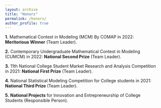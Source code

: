 ```yaml
---
layout: archive
title: "Honors"
permalink: /honors/
author_profile: true
---
```



**1.** Mathematical Contest in Modeling (MCM) By COMAP in 2022: **Meritorious Winner** (Team Leader).

**2.** Contemporary Undergraduate Mathematical Contest in Modeling (CUMCM) in 2022: **National Second Prize** (Team Leader).

**3.** 11th National College Student Market Research and Analysis Competition in 2021: **National First Prize** (Team Leader).

**4.**	National Statistical Modeling Competition for College students in 2021: **National Third Prize** (Team Leader).

**5.**	**National Projects** for Innovation and Entrepreneurship of College Students (Responsible Person).
